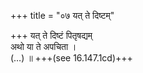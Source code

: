 +++
title = "०७ यत् ते दिष्टम्"

+++
यत् ते दिष्टं पितृषद्यम्  
अथो या ते अपचिता ।  
(…) ॥ +++(see 16.147.1cd)+++